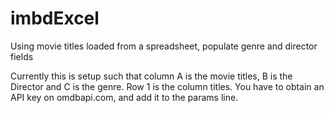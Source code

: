 # imbdExcel
Using movie titles loaded from a spreadsheet, populate genre and director fields

Currently this is setup such that column A is the movie titles, B is the Director and C is the genre.
Row 1 is the column titles.
You have to obtain an API key on omdbapi.com, and add it to the params line.

